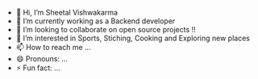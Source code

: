 - 👋 Hi, I’m Sheetal Vishwakarma
- 🔭 I’m currently working as a Backend developer
- 👯 I’m looking to collaborate on open source projects !!
- 👀 I’m interested in Sports, Stiching, Cooking and Exploring new places
- 📫 How to reach me ...
- 😄 Pronouns: ...
- ⚡ Fun fact: ...

<!---
Sheetal-Vishwakarma/Sheetal-Vishwakarma is a ✨ special ✨ repository because its `README.md` (this file) appears on your GitHub profile.
You can click the Preview link to take a look at your changes.
--->
